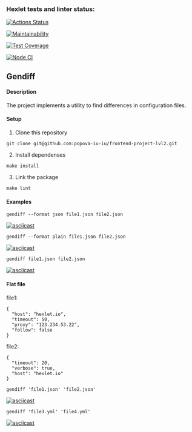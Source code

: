 ### Hexlet tests and linter status:
[![Actions Status](https://github.com/popova-iu-iu/frontend-project-lvl2/workflows/hexlet-check/badge.svg)](https://github.com/popova-iu-iu/frontend-project-lvl2/actions)

[![Maintainability](https://api.codeclimate.com/v1/badges/7f4267c8623d9f28cddd/maintainability)](https://codeclimate.com/github/popova-iu-iu/frontend-project-lvl2/maintainability)

[![Test Coverage](https://api.codeclimate.com/v1/badges/7f4267c8623d9f28cddd/test_coverage)](https://codeclimate.com/github/popova-iu-iu/frontend-project-lvl2/test_coverage)


[![Node CI](https://github.com/popova-iu-iu/frontend-project-lvl2/workflows/Node%20CI/badge.svg)](https://github.com/popova-iu-iu/frontend-project-lvl2/actions)

## Gendiff
#### Description
The project implements a utility to find differences in configuration files.

#### Setup
1. Clone this repository
 ``` 
 git clone git@github.com:popova-iu-iu/frontend-project-lvl2.git 
 ```
 
2. Install dependenses
```
make install
```
 
3. Link the package
```
make lint
```
 
 
#### Examples
```
gendiff --format json file1.json file2.json
```
[![asciicast](https://asciinema.org/a/GDXRjC2nPFFIKVVMueDRwlUgw.svg)](https://asciinema.org/a/GDXRjC2nPFFIKVVMueDRwlUgw)

```
gendiff --format plain file1.json file2.json
```
[![asciicast](https://asciinema.org/a/dZQKz21sIl1eYKvILvV2nYt6y.svg)](https://asciinema.org/a/dZQKz21sIl1eYKvILvV2nYt6y)

```
gendiff file1.json file2.json
```
[![asciicast](https://asciinema.org/a/rNGyIKxivYSUzWLmbcz1tIKjP.svg)](https://asciinema.org/a/rNGyIKxivYSUzWLmbcz1tIKjP)

#### Flat file

file1:

```
{
  "host": "hexlet.io",
  "timeout": 50,
  "proxy": "123.234.53.22",
  "follow": false
}
```

file2:

```
{
  "timeout": 20,
  "verbose": true,
  "host": "hexlet.io"
}
```

```
gendiff 'file1.json' 'file2.json'
```

[![asciicast](https://asciinema.org/a/fvKk5IqNBk6q28C4wWrTyG1NM.svg)](https://asciinema.org/a/fvKk5IqNBk6q28C4wWrTyG1NM)

```
gendiff 'file3.yml' 'file4.yml'
```
[![asciicast](https://asciinema.org/a/hFQwAEhjNTIBXndtXJAgY4dDv.svg)](https://asciinema.org/a/hFQwAEhjNTIBXndtXJAgY4dDv)
